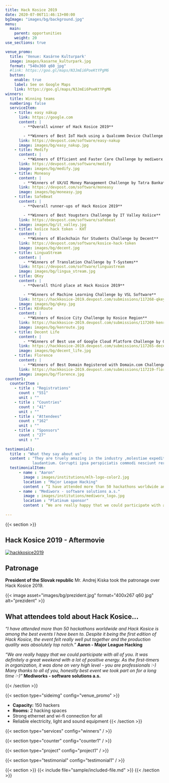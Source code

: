 ```yaml
---
title: Hack Kosice 2019
date: 2020-07-06T11:46:13+00:00
bgImage: "images/bg/background.jpg"
menu:
  main:
    parent: opportunities
    weight: 20
use_sections: true

venue_promo:
  title: 'Venue: Kasárne Kulturpark'
  image: images/kasarne_kulturpark.jpg
  format: "540x360 q60 jpg"
  #link: https://goo.gl/maps/N3JmEi6PoeKtYPgM6
  button:
    enable: true
    label: See on Google Maps
    link: https://goo.gl/maps/N3JmEi6PoeKtYPgM6
winners:
  title: Winning teams
  numbering: false
  serviceItem:
    - title: easy nákup
      link: https://google.com
      content: |
        - **Overall winner of Hack Kosice 2019**

        - **Winners of Best IoT Hack using a Qualcomm Device Challenge by Qualcomm**
      link: https://devpost.com/software/easy-nakup
      image: images/bg/easy_nakup.jpg
    - title: Medify
      content: |
        - **Winners of Efficient and Faster Care Challenge by mediworx software solutions, a.s.**
      link: https://devpost.com/software/medify
      image: images/bg/medify.jpg
    - title: Moneasy
      content: |
        - **Winners of UX/UI Money Management Challenge by Tatra Banka**
      link: https://devpost.com/software/moneasy
      image: images/bg/moneasy.jpg
    - title: SafeBeat
      content: |
        - **Overall runner-ups of Hack Kosice 2019**

        - **Winners of Best Yougsters Challenge by IT Valley Košice**
      link: https://devpost.com/software/safebeat
      image: images/bg/it_valley.jpg
    - title: košice hack token - KHT
      content: |
        - **Winners of Blockchain for Students Challenge by Decent**
      link: https://devpost.com/software/kosice-hack-token
      image: images/bg/decent.jpg
    - title: LinguaStream
      content: |
        - **Winners of Translation Challenge by T-Systems**
      link: https://devpost.com/software/linguastream
      image: images/bg/lingua_stream.jpg
    - title: QKey
      content: |
        - **Overall third place at Hack Kosice 2019**

        - **Winners of Machine Learning Challenge by VSL Software**
      link: https://hackkosice-2019.devpost.com/submissions/117268-qkey
      image: images/bg/qkey.jpg
    - title: KEnRoute
      content: |
        - **Winners of Kosice City Challenge by Kosice Region**
      link: https://hackkosice-2019.devpost.com/submissions/117269-kenroute
      image: images/bg/kenroute.jpg
    - title: Decent Life
      content: |
        - **Winners of Best use of Google Cloud Platform Challenge by Google Cloud Platform**
      link: https://hackkosice-2019.devpost.com/submissions/117265-decent-life
      image: images/bg/decent_life.jpg
    - title: Florence
      content: |
        - **Winners of Best Domain Registered with Domain.com Challenge by Domain.com**
      link: https://hackkosice-2019.devpost.com/submissions/117219-florence
      image: images/bg/florence.jpg
counter1:
  counterItem :
    - title : "Registrations"
      count : "551"
      unit : ""
    - title : "Countries"
      count : "41"
      unit : ""
    - title : "Attendees"
      count : "162"
      unit : ""
    - title : "Sponsors"
      count : "27"
      unit : ""
      
testimonial1:
  title : "What they say about us"
  content : "They are truely amazing in the industry ,molestiae expedita aspernatur officia, similique minima
            laudantium. Corrupti ipsa perspiciatis commodi nesciunt rerum mollitia enim voluptate!"
  testimonialItem:
      - name : "Aaron"
        image : images/institutions/mlh-logo-color2.jpg
        location : "Major League Hacking"
        content : “I have attended more than 50 hackathons worldwide and Hack Kosice is among the best events I have been to. Despite it being the first edition of Hack Kosice, the event felt really well put together and the production quality was absolutely top notch.”
      - name : "Mediworx - software solutions a.s."
        image : images/institutions/mediworx_logo.jpg
        location : "Platinum sponsor"
        content : “We are really happy that we could participate with all of you. It was definitely a great weekend with a lot of positive energy. As the first-timers in organization, it was done on very high level - you are professionals :-) Many thanks to all of you, honestly best event we took part on for a long time :-)”
     
---
```


{{< section >}}

## Hack Kosice 2019 - Aftermovie

[![hackkosice2019](http://img.youtube.com/vi/b4oVTWkvXyk/0.jpg)](http://www.youtube.com/watch?v=b4oVTWkvXyk "HK19")

## Patronage

**President of the Slovak republic** Mr. Andrej Kiska took the patronage over Hack Kosice 2019.

{{< image asset="images/bg/prezident.jpg" format="400x267 q60 jpg" alt="prezident" >}}

## What attendees told about Hack Kosice...

*“I have attended more than 50 hackathons worldwide and Hack Kosice is among the best events I have been to. Despite it being the first edition of Hack Kosice, the event felt really well put together and the production quality was absolutely top notch.”* **Aaron - Major League Hacking**

*“We are really happy that we could participate with all of you. It was definitely a great weekend with a lot of positive energy. As the first-timers in organization, it was done on very high level - you are professionals :-) Many thanks to all of you, honestly best event we took part on for a long time :-)”* **Mediworks - software solutions a.s.**

{{< /section >}}

{{< section type="sideimg" config="venue_promo" >}}
- **Capacity:** 150 hackers
- **Rooms:** 2 hacking spaces 
- Strong ethernet and wi-fi connection for all
- Reliable electricity, light and sound equipment
{{< /section >}}

{{< section type="services" config="winners" / >}}

{{< section type="counter" config="counter1" / >}}

{{< section type="project" config="project1" / >}}

{{< section type="testimonial" config="testimonial1" / >}}

{{< section >}}
{{< include file="sample/included-file.md" >}}
{{< /section >}}
